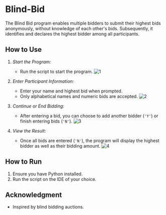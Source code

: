 # Blind-Bid
The Blind Bid program enables multiple bidders to submit their highest bids anonymously, without knowledge of each other's bids. Subsequently, it identifies and declares the highest bidder among all participants.


## How to Use

1. *Start the Program:*
   - Run the script to start the program.
    ![1](https://github.com/user-attachments/assets/02f3a2b4-4405-4ced-b985-d29bcccae80f)


2. *Enter Participant Information:*
   - Enter your name and highest bid when prompted.
   - Only alphabetical names and numeric bids are accepted.
    ![2](https://github.com/user-attachments/assets/60447f52-dca5-44d7-81dc-86303ab8fca7)


3. *Continue or End Bidding:*
   - After entering a bid, you can choose to add another bidder (`'Y'`) or finish entering bids (`'N'`).
     ![3](https://github.com/user-attachments/assets/0e9b58b4-a38c-43ef-8cc6-9d5e6018e475)


4. *View the Result:*
   - Once all bids are entered (`'N'`), the program will display the highest bidder as well as their bidding amount.
     ![4](https://github.com/user-attachments/assets/8eb3ceca-60c3-40e6-acad-a4c214826497)



## How to Run

1. Ensure you have Python installed.
2. Run the script on the IDE of your choice.


## Acknowledgment

- Inspired by blind bidding auctions.
